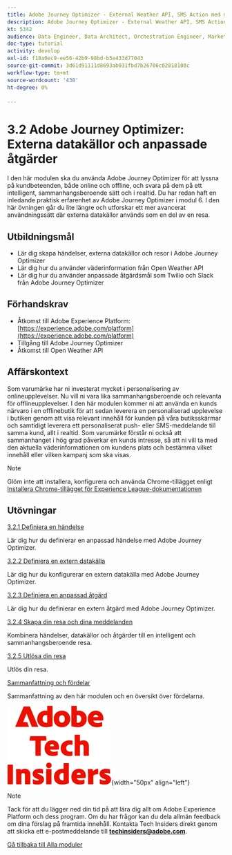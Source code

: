```yaml
---
title: Adobe Journey Optimizer - External Weather API, SMS Action med mera
description: Adobe Journey Optimizer - External Weather API, SMS Action med mera
kt: 5342
audience: Data Engineer, Data Architect, Orchestration Engineer, Marketer
doc-type: tutorial
activity: develop
exl-id: f18a0ec9-ee56-42b9-98bd-b5e433d77043
source-git-commit: 3d61d91111d8693ab031fbd7b26706c02818108c
workflow-type: tm+mt
source-wordcount: '438'
ht-degree: 0%

---
```


# 3.2 Adobe Journey Optimizer: Externa datakällor och anpassade åtgärder

I den här modulen ska du använda Adobe Journey Optimizer för att lyssna på kundbeteenden, både online och offline, och svara på dem på ett intelligent, sammanhangsberoende sätt och i realtid. Du har redan haft en inledande praktisk erfarenhet av Adobe Journey Optimizer i modul 6. I den här övningen går du lite längre och utforskar ett mer avancerat användningssätt där externa datakällor används som en del av en resa.

## Utbildningsmål

- Lär dig skapa händelser, externa datakällor och resor i Adobe Journey Optimizer
- Lär dig hur du använder väderinformation från Open Weather API
- Lär dig hur du använder anpassade åtgärdsmål som Twilio och Slack från Adobe Journey Optimizer

## Förhandskrav

- Åtkomst till Adobe Experience Platform: [https://experience.adobe.com/platform](https://experience.adobe.com/platform)
- Tillgång till Adobe Journey Optimizer
- Åtkomst till Open Weather API

## Affärskontext

Som varumärke har ni investerat mycket i personalisering av onlineupplevelser. Nu vill ni vara lika sammanhangsberoende och relevanta för offlineupplevelser.
I den här modulen kommer ni att använda en kunds närvaro i en offlinebutik för att sedan leverera en personaliserad upplevelse i butiken genom att visa relevant innehåll för kunden på våra butiksskärmar och samtidigt leverera ett personaliserat push- eller SMS-meddelande till samma kund, allt i realtid.
Som varumärke förstår ni också att sammanhanget i hög grad påverkar en kunds intresse, så att ni vill ta med den aktuella väderinformationen om kundens plats och bestämma vilket innehåll eller vilken kampanj som ska visas.

>[!NOTE]
>
>Glöm inte att installera, konfigurera och använda Chrome-tillägget enligt [Installera Chrome-tillägget för Experience League-dokumentationen](../../../getting-started/gettingstarted/ex1.md)

## Utövningar

[3.2.1 Definiera en händelse](./ex1.md)

Lär dig hur du definierar en anpassad händelse med Adobe Journey Optimizer.

[3.2.2 Definiera en extern datakälla](./ex2.md)

Lär dig hur du konfigurerar en extern datakälla med Adobe Journey Optimizer.

[3.2.3 Definiera en anpassad åtgärd](./ex3.md)

Lär dig hur du definierar en extern åtgärd med Adobe Journey Optimizer.

[3.2.4 Skapa din resa och dina meddelanden](./ex4.md)

Kombinera händelser, datakällor och åtgärder till en intelligent och sammanhangsberoende resa.

[3.2.5 Utlösa din resa](./ex5.md)

Utlös din resa.

[Sammanfattning och fördelar](./summary.md)

Sammanfattning av den här modulen och en översikt över fördelarna.

![Tech Insiders](./../../../../assets/images/techinsiders.png){width="50px" align="left"}

>[!NOTE]
>
>Tack för att du lägger ned din tid på att lära dig allt om Adobe Experience Platform och dess program. Om du har frågor kan du dela allmän feedback om dina förslag på framtida innehåll. Kontakta Tech Insiders direkt genom att skicka ett e-postmeddelande till **techinsiders@adobe.com**.

[Gå tillbaka till Alla moduler](./../../../../overview.md)
